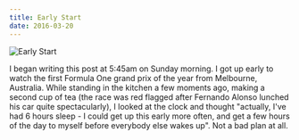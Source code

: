 ```yaml
---
title: Early Start
date: 2016-03-20
---
```


![Early Start](https://source.unsplash.com/qTpc0Vj4YoE/1600x900)

I began writing this post at 5:45am on Sunday morning. I got up early to watch the first Formula One grand prix of the year from Melbourne, Australia. While standing in the kitchen a few moments ago, making a second cup of tea (the race was red flagged after Fernando Alonso lunched his car quite spectacularly), I looked at the clock and thought "actually, I've had 6 hours sleep - I could get up this early more often, and get a few hours of the day to myself before everybody else wakes up". Not a bad plan at all.